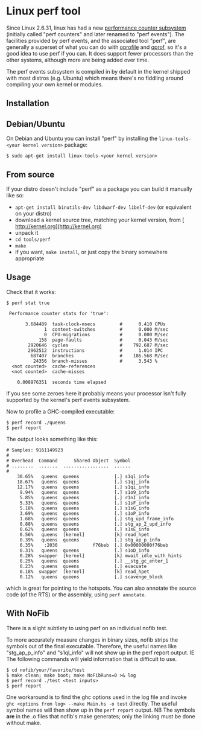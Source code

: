 # Linux perf tool



Since Linux 2.6.31, linux has had a new [
performance counter subsystem](https://perf.wiki.kernel.org/index.php/Main_Page) (initially called "perf counters" and later renamed to "perf events").  The facilities provided by perf events, and the associated tool "perf", are generally a superset of what you can do with [oprofile](debugging/low-level-profiling/oprofile) and [qprof](debugging/low-level-profiling), so it's a good idea to use perf if you can.  It does support fewer processors than the other systems, although more are being added over time.



The perf events subsystem is compiled in by default in the kernel shipped with most distros (e.g. Ubuntu) which means there's no fiddling around compiling your own kernel or modules.


## Installation


## Debian/Ubuntu



On Debian and Ubuntu you can install "perf" by installing the `linux-tools-<your kernel version>` package:


```wiki
$ sudo apt-get install linux-tools-<your kernel version>
```

## From source



If your distro doesn't include "perf" as a package you can build it manually like so:


- `apt-get install binutils-dev libdwarf-dev libelf-dev` (or equivalent on your distro)
- download a kernel source tree, matching your kernel version, from [
  http://kernel.org](http://kernel.org)
- unpack it
- `cd tools/perf`
- `make`
- if you want, `make install`, or just copy the binary somewhere appropriate

## Usage



Check that it works:


```wiki
$ perf stat true

 Performance counter stats for 'true':

       3.684489  task-clock-msecs         #      0.410 CPUs 
              1  context-switches         #      0.000 M/sec
              0  CPU-migrations           #      0.000 M/sec
            158  page-faults              #      0.043 M/sec
        2920646  cycles                   #    792.687 M/sec
        2962512  instructions             #      1.014 IPC  
         687407  branches                 #    186.568 M/sec
          24356  branch-misses            #      3.543 %    
  <not counted>  cache-references        
  <not counted>  cache-misses            

    0.008976351  seconds time elapsed
```


if you see some zeroes here it probably means your processor isn't fully supported by the kernel's perf events subsystem.



Now to profile a GHC-compiled executable:


```wiki
$ perf record ./queens
$ perf report
```


The output looks something like this:


```wiki
# Samples: 9161149923
#
# Overhead  Command      Shared Object  Symbol
# ........  .......  .................  ......
#
    30.65%   queens  queens             [.] s1ql_info
    18.67%   queens  queens             [.] s1qj_info
    12.17%   queens  queens             [.] s1qi_info
     9.94%   queens  queens             [.] s1o9_info
     5.85%   queens  queens             [.] r1nI_info
     5.33%   queens  queens             [.] s1sF_info
     5.18%   queens  queens             [.] s1sG_info
     3.69%   queens  queens             [.] s1oP_info
     1.68%   queens  queens             [.] stg_upd_frame_info
     0.88%   queens  queens             [.] stg_ap_2_upd_info
     0.62%   queens  queens             [.] s1sE_info
     0.56%   queens  [kernel]           [k] read_hpet
     0.39%   queens  queens             [.] stg_ap_p_info
     0.35%    :2030             f76beb  [.] 0x00000000f76beb
     0.31%   queens  queens             [.] s1oD_info
     0.28%  swapper  [kernel]           [k] mwait_idle_with_hints
     0.25%   queens  queens             [.] __stg_gc_enter_1
     0.23%   queens  queens             [.] evacuate
     0.18%  swapper  [kernel]           [k] read_hpet
     0.12%   queens  queens             [.] scavenge_block
```


which is great for pointing to the hotspots.  You can also annotate the source code (of the RTS) or the assembly, using `perf annotate`.


## With NoFib



There is a slight subtlety to using perf on an individual nofib test.



To more accurately measure changes in binary sizes, nofib strips the symbols out of the final executable. Therefore, the useful names like "stg\_ap\_p\_info" and "s1ql\_info" will not show up in the perf report output. IE The following commands will yield information that is difficult to use.


```wiki
$ cd nofib/your/favorite/test
$ make clean; make boot; make NoFibRuns=0 >& log
$ perf record ./test <test inputs>
$ perf report
```


One workaround is to find the ghc options used in the log file and invoke `ghc <options from log> --make Main.hs -o test` directly. The useful symbol names will then show up in the `perf report` output. NB The symbols **are** in the .o files that nofib's make generates; only the linking must be done without make.


